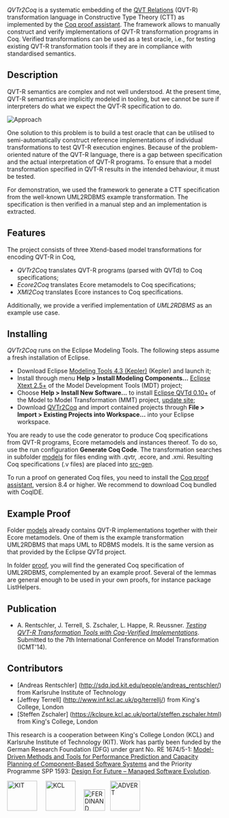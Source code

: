 *QVTr2Coq* is a systematic embedding of the [QVT Relations](http://www.omg.org/spec/QVT/1.1/) (QVT-R) transformation language in Constructive Type Theory (CTT) as implemented by the [Coq proof assistant](http://coq.inria.fr/). The framework allows to manually construct and verify implementations of QVT-R transformation programs in Coq. Verified transformations can be used as a test oracle, i.e., for testing existing QVT-R transformation tools if they are in compliance with standardised semantics.

## Description

QVT-R semantics are complex and not well understood. At the present time, QVT-R semantics are implicitly modeled in tooling, but we cannot be sure if interpreters do what we expect the QVT-R specification to do.

<img src="http://qvt.github.io/qvtr2coq/images/Approach.png" alt="Approach"/>

One solution to this problem is to build a test oracle that can be utilised to semi-automatically construct reference implementations of individual transformations to test QVT-R execution engines. Because of the problem-oriented nature of the QVT-R language, there is a gap between specification and the actual interpretation of QVT-R programs. To ensure that a model transformation specified in QVT-R results in the intended behaviour, it must be tested.

For demonstration, we used the framework to generate a CTT specification from the well-known UML2RDBMS example transformation. The specification is then verified in a manual step and an implementation is extracted.

## Features

The project consists of three Xtend-based model transformations for encoding QVT-R in Coq,

* *QVTr2Coq* translates QVT-R programs (parsed with QVTd) to Coq specifications;
* *Ecore2Coq* translates Ecore metamodels to Coq specifications;
* *XMI2Coq* translates Ecore instances to Coq specifications.

Additionally, we provide a verified implementation of *UML2RDBMS* as an example use case.

## Installing

*QVTr2Coq* runs on the Eclipse Modeling Tools. The following steps assume a fresh installation of Eclipse. 

* Download Eclipse [Modeling Tools 4.3 (Kepler)](http://www.eclipse.org/downloads/packages/eclipse-modeling-tools/keplersr1) (Kepler) and launch it;
* Install through menu **Help > Install Modeling Components...** [Eclipse Xtext 2.5+](http://www.eclipse.org/modeling/tmf/downloads/?project=xtext) of the Model Development Tools (MDT) project;
* Choose **Help > Install New Software...** to install [Eclipse QVTd 0.10+](http://www.eclipse.org/mmt/downloads/?project=qvtd) of the Model to Model Transformation (MMT) project, [update site](http://download.eclipse.org/mmt/qvtd/updates/releases);
* Download [QVTr2Coq](https://github.com/qvt/qvtr2coq/zipball/master) and import contained projects through **File > Import > Existing Projects into Workspace…** into your Eclipse workspace.

<!--(http://qvt.github.io/qvtr2coq/downloads/qvtr2coq-0.1.0.zip)-->

You are ready to use the code generator to produce Coq specifications from QVT-R programs, Ecore metamodels and instances thereof. To do so, use the run configuration **Generate Coq Code**. The transformation searches in subfolder [models](http://github.com/qvt/qvtr2coq/tree/master/edu.kit.ipd.sdq.mdsd.qvtrelation2coq/models) for files ending with .qvtr, .ecore, and .xmi. Resulting Coq specifications (.v files) are placed into [src-gen](http://github.com/qvt/qvtr2coq/tree/master/edu.kit.ipd.sdq.mdsd.qvtrelation2coq/src-gen). 

To run a proof on generated Coq files, you need to install the [Coq proof assistant](http://coq.inria.fr/download), version 8.4 or higher. We recommend to download Coq bundled with CoqIDE.

## Example Proof

Folder [models](http://github.com/qvt/qvtr2coq/tree/master/edu.kit.ipd.sdq.mdsd.qvtrelation2coq/models) already contains QVT-R implementations together with their Ecore metamodels. One of them is the example transformation UML2RDBMS that maps UML to RDBMS models. It is the same version as that provided by the Eclipse QVTd project.

In folder [proof](http://github.com/qvt/qvtr2coq/tree/master/edu.kit.ipd.sdq.mdsd.qvtrelation2coq/proof), you will find the generated Coq specification of UML2RDBMS, complemented by an example proof. Several of the lemmas are general enough to be used in your own proofs, for instance package ListHelpers.

## Publication
* A. Rentschler, J. Terrell, S. Zschaler, L. Happe, R. Reussner. [*Testing QVT-R Transformation Tools with Coq-Verified Implementations*](http://could.finally.lead.to/paper.pdf). Submitted to the 7th International Conference on Model Transformation (ICMT'14).

## Contributors
* [Andreas Rentschler] (http://sdq.ipd.kit.edu/people/andreas_rentschler/) from Karlsruhe Institute of Technology
* [Jeffrey Terrell] (http://www.inf.kcl.ac.uk/pg/terrellj/) from King's College, London
* [Steffen Zschaler] (https://kclpure.kcl.ac.uk/portal/steffen.zschaler.html) from King's College, London

This research is a cooperation between King's College London (KCL) and Karlsruhe Institute of Technology (KIT).
Work has partly been funded by the German Research Foundation (DFG) under grant No. RE 1674/5-1: [Model-Driven Methods and Tools for Performance Prediction and Capacity Planning of Component-Based Software Systems](http://www.ferdinand-project.org) and the Priority Programme SPP 1593: [Design For Future – Managed Software Evolution](http://www.dfg-spp1593.de).

<img src="http://qvt.github.io/qvtr2coq/images/Logo_KIT.png" alt="KIT" height="70px"/>&nbsp;&nbsp;&nbsp;&nbsp;
<img src="http://qvt.github.io/qvtr2coq/images/Logo_KCL.png" alt="KCL" height="70px"/>&nbsp;&nbsp;&nbsp;&nbsp;
<img src="http://qvt.github.io/qvtr2coq/images/Logo_FERDINAND.png" alt="FERDINAND" height="50px"/>&nbsp;&nbsp;
<img src="http://qvt.github.io/qvtr2coq/images/Logo_PPADVERT.png" alt="ADVERT" height="70px"/>
